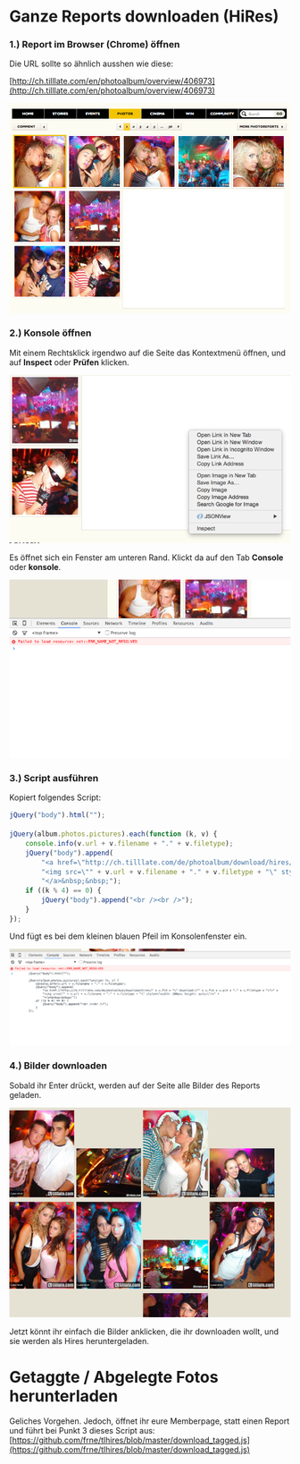 # Ganze Reports downloaden (HiRes)

### 1.) Report im Browser (Chrome) öffnen

Die URL sollte so ähnlich ausshen wie diese: 

[http://ch.tilllate.com/en/photoalbum/overview/406973](http://ch.tilllate.com/en/photoalbum/overview/406973)

![Screenshot 1](img/1.png)

### 2.) Konsole öffnen

Mit einem Rechtsklick irgendwo auf die Seite das Kontextmenü öffnen, und auf **Inspect** oder **Prüfen** klicken.

![Screenshot 2](img/2.png)

Es öffnet sich ein Fenster am unteren Rand. Klickt da auf den Tab **Console** oder **konsole**.

![Screenshot 3](img/3.png)

### 3.) Script ausführen

Kopiert folgendes Script:

```javascript
jQuery("body").html("");

jQuery(album.photos.pictures).each(function (k, v) {
    console.info(v.url + v.filename + "." + v.filetype);
    jQuery("body").append(
        "<a href=\"http://ch.tilllate.com/de/photoalbum/download/hires/" + v.fid + "\" download=\"" + v.fid + v.gid + "." + v.filetype + "\">" +
        "<img src=\"" + v.url + v.filename + "." + v.filetype + "\" style=\"width: 200px; height: auto;\"/>" +
        "</a>&nbsp;&nbsp;");
    if ((k % 4) == 0) {
        jQuery("body").append("<br /><br />");
    }
});
```

Und fügt es bei dem kleinen blauen Pfeil im Konsolenfenster ein.

![Screenshot 4](img/4.png)

### 4.) Bilder downloaden

Sobald ihr Enter drückt, werden auf der Seite alle Bilder des Reports geladen. 

![Screenshot 4](img/5.png)

Jetzt könnt ihr einfach die Bilder anklicken, die ihr downloaden wollt, und sie werden als Hires heruntergeladen.

# Getaggte / Abgelegte Fotos herunterladen

Geliches Vorgehen. Jedoch, öffnet ihr eure Memberpage, statt einen Report und führt bei Punkt 3 dieses Script aus: [https://github.com/frne/tlhires/blob/master/download_tagged.js](https://github.com/frne/tlhires/blob/master/download_tagged.js)
